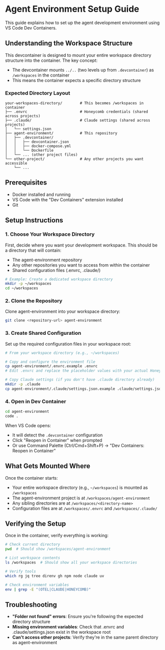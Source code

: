 # Agent Environment Setup Guide

This guide explains how to set up the agent development environment using VS Code Dev Containers.

## Understanding the Workspace Structure

This devcontainer is designed to mount your entire workspace directory structure into the container. The key concept:

- The devcontainer mounts `../..` (two levels up from `.devcontainer`) as `/workspaces` in the container
- This means the container expects a specific directory structure

### Expected Directory Layout

```
your-workspaces-directory/        # This becomes /workspaces in container
├── .envrc                        # Honeycomb credentials (shared across projects)
├── .claude/                      # Claude settings (shared across projects)
│   └── settings.json
├── agent-environment/            # This repository
│   ├── .devcontainer/
│   │   ├── devcontainer.json
│   │   ├── docker-compose.yml
│   │   └── Dockerfile
│   └── ... (other project files)
└── other-project/                # Any other projects you want accessible
    └── ...
```

## Prerequisites

- Docker installed and running
- VS Code with the "Dev Containers" extension installed
- Git

## Setup Instructions

### 1. Choose Your Workspace Directory

First, decide where you want your development workspace. This should be a directory that will contain:
- The agent-environment repository
- Any other repositories you want to access from within the container
- Shared configuration files (.envrc, .claude/)

```bash
# Example: Create a dedicated workspace directory
mkdir -p ~/workspaces
cd ~/workspaces
```

### 2. Clone the Repository

Clone agent-environment into your workspace directory:

```bash
git clone <repository-url> agent-environment
```

### 3. Create Shared Configuration

Set up the required configuration files in your workspace root:

```bash
# From your workspace directory (e.g., ~/workspaces)

# Copy and configure the environment file
cp agent-environment/.envrc.example .envrc
# Edit .envrc and replace the placeholder values with your actual Honeycomb credentials

# Copy Claude settings (if you don't have .claude directory already)
mkdir -p .claude
cp agent-environment/.claude/settings.json.example .claude/settings.json
```

### 4. Open in Dev Container

```bash
cd agent-environment
code .
```

When VS Code opens:
- It will detect the `.devcontainer` configuration
- Click "Reopen in Container" when prompted
- Or use Command Palette (Ctrl/Cmd+Shift+P) → "Dev Containers: Reopen in Container"

## What Gets Mounted Where

Once the container starts:
- Your entire workspace directory (e.g., `~/workspaces`) is mounted as `/workspaces`
- The agent-environment project is at `/workspaces/agent-environment`
- Any sibling directories are at `/workspaces/<directory-name>`
- Configuration files are at `/workspaces/.envrc` and `/workspaces/.claude/`


## Verifying the Setup

Once in the container, verify everything is working:

```bash
# Check current directory
pwd  # Should show /workspaces/agent-environment

# List workspace contents
ls /workspaces  # Should show all your workspace directories

# Verify tools
which rg jq tree direnv gh npm node claude uv

# Check environment variables
env | grep -E "(OTEL|CLAUDE|HONEYCOMB)"
```

## Troubleshooting

- **"Folder not found" errors**: Ensure you're following the expected directory structure
- **Missing environment variables**: Check that .envrc and .claude/settings.json exist in the workspace root
- **Can't access other projects**: Verify they're in the same parent directory as agent-environment